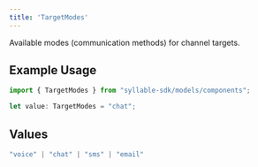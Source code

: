 ```yaml
---
title: 'TargetModes'
---
```


Available modes (communication methods) for channel targets.

## Example Usage

```typescript
import { TargetModes } from "syllable-sdk/models/components";

let value: TargetModes = "chat";
```

## Values

```typescript
"voice" | "chat" | "sms" | "email"
```